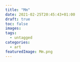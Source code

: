 ```yaml
---
title: "Mm"
date: 2021-02-25T20:45:43+01:00
draft: true
toc: false
images:
tags:
  - untagged
categories:
  - art
featuredImage: Mm.png
---
```


